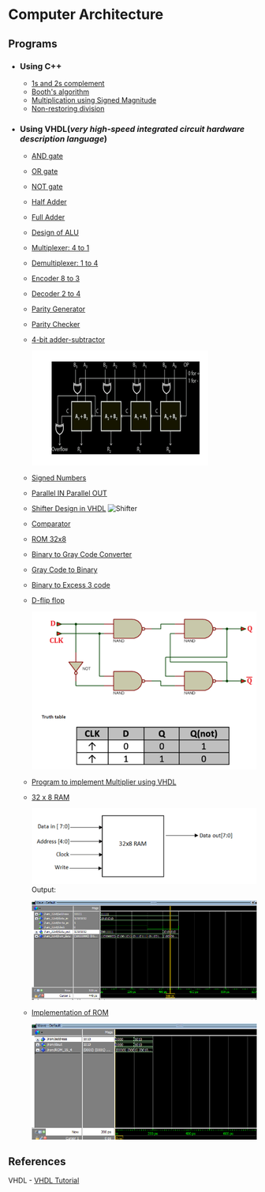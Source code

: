 # Computer Architecture

## Programs

- ### Using C++

  - [1s and 2s complement](1s_and_2s_complement.cpp)
  - [Booth's algorithm](Booths_algo.cpp)
  - [Multiplication using Signed Magnitude](multiplication_using_signed_magnitude.cpp)
  - [Non-restoring division](Non-restoring_division.cpp)

- ### Using VHDL(_very high-speed integrated circuit hardware description language_)

  - [AND gate](VHDL_labs/AND.vhd)
  - [OR gate](VHDL_labs/OR.vhd)
  - [NOT gate](VHDL_labs/NOT.vhd)
  - [Half Adder](VHDL_labs/Half_Adder.vhd)
  - [Full Adder](VHDL_labs/Full_Adder.vhd)
  - [Design of ALU](VHDL_labs/Design_of_ALU.vhd)
  - [Multiplexer: 4 to 1](VHDL_labs/MUX_4_to_1.vhd)
  - [Demultiplexer: 1 to 4](VHDL_labs/DEMUX_1_to_4.vhd)
  - [Encoder 8 to 3](VHDL_labs/Encoder_8_to_3.vhd)
  - [Decoder 2 to 4](VHDL_labs/Decoder_2_to_4.vhd)
  - [Parity Generator](VHDL_labs/Parity_Generator.vhd)
  - [Parity Checker](VHDL_labs/Parity_Checker.vhd)
  - [4-bit adder-subtractor](VHDL_labs/4_bit_adder_subtractor.vhd)

    ![4-bit adder-subtractor](VHDL_labs/images/4_bit_adder_subtractor.png)
  - [Signed Numbers](VHDL_labs/Signed_numbers.vhd)
  - [Parallel IN Parallel OUT](VHDL_labs/Parallel_IN_Parallel_OUT.vhd)
  - [Shifter Design in VHDL](VHDL_labs/Shifter.vhd)
    ![Shifter](VHDL_labs/images/Shifter.png)
  - [Comparator](VHDL_labs/Comparator.vhd)
  - [ROM 32x8](VHDL_labs/ROM_32x8.vhd)
  - [Binary to Gray Code Converter](VHDL_labs/Binary_to_Gray_Code.vhd)
  - [Gray Code to Binary](VHDL_labs/Gray_code_to_Binary.vhd)
  - [Binary to Excess 3 code](VHDL_labs/Binary_to_XS_3_code.vhd)
  - [D-flip flop](VHDL_labs/D_flip_flop.vhd)
  
    ![D flip flop](VHDL_labs/images/D-flip-flop.png)
  - [Program to implement Multiplier using VHDL](VHDL_labs/Multiplier_using_VHDL.vhd)
  - [32 x 8 RAM](VHDL_labs/32x8_RAM.vhd)

    ![32 x 8 RAM](VHDL_labs/images/32x8_RAM.png)
    Output:

    ![32 x 8 RAM output](VHDL_labs/images/32x8_RAM_output.png)
  - [Implementation of ROM](VHDL_labs/ROM.vhd)

    ![ROM](VHDL_labs/images/ROM.png)

## References

VHDL - [VHDL Tutorial](https://www.tutorialspoint.com/vlsi_design/vlsi_design_vhdl_introduction.htm#:~:text=VHDL%20stands%20for%20very%20high,DoD)
